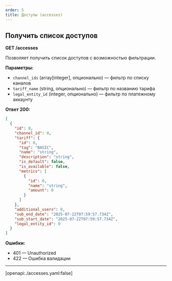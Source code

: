 ```yaml
---
order: 5
title: Доступы (accesses)
---
```


## Получить список доступов

**GET /accesses**

Позволяет получить список доступов с возможностью фильтрации.

**Параметры:**
- `channel_ids` (array[integer], опционально) — фильтр по списку каналов
- `tariff_name` (string, опционально) — фильтр по названию тарифа
- `legal_entity_id` (integer, опционально) — фильтр по платежному аккаунту


**Ответ 200:**
```json
[
  {
    "id": 0,
    "channel_id": 0,
    "tariff": {
      "id": 0,
      "tag": "BASIC",
      "name": "string",
      "description": "string",
      "is_default": false,
      "is_available": false,
      "metrics": [
        {
          "id": 0,
          "name": "string",
          "amount": 0
        }
      ]
    },
    "additional_users": 0,
    "sub_end_date": "2025-07-22T07:59:57.734Z",
    "sub_start_date": "2025-07-22T07:59:57.734Z",
    "legal_entity_id": 0
  }
]
```

**Ошибки:**
- 401 — Unauthorized
- 422 — Ошибка валидации

---

[openapi:./accesses.yaml:false]